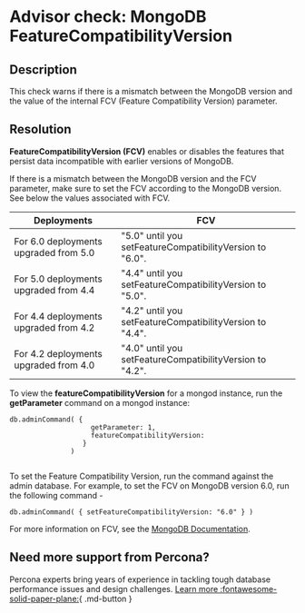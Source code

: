 # Advisor check: MongoDB FeatureCompatibilityVersion

## Description
This check warns if there is a mismatch between the MongoDB version and the value of the internal FCV (Feature Compatibility Version) parameter.

## Resolution

**FeatureCompatibilityVersion (FCV)** enables or disables the features that persist data incompatible with earlier versions of MongoDB.


If there is a mismatch between the MongoDB version and the FCV parameter, make sure to set the FCV according to the MongoDB version. 
See below the values associated with FCV.

|Deployments | FCV |
|--------------------------------------|---|
|For 6.0 deployments upgraded from 5.0 | "5.0" until you setFeatureCompatibilityVersion to "6.0". |
|For 5.0 deployments upgraded from 4.4 | "4.4" until you setFeatureCompatibilityVersion to "5.0". |
|For 4.4 deployments upgraded from 4.2 | "4.2" until you setFeatureCompatibilityVersion to "4.4". |
|For 4.2 deployments upgraded from 4.0 | "4.0" until you setFeatureCompatibilityVersion to "4.2". |


To view the **featureCompatibilityVersion** for a mongod instance, run the **getParameter** command on a mongod instance:

```
db.adminCommand( {
                    getParameter: 1,                    
                    featureCompatibilityVersion:     
                  }
               )
               
```
To set the Feature Compatibility Version, run the command against the admin database. 
For example, to set the FCV on MongoDB version 6.0, run the following command -
```
db.adminCommand( { setFeatureCompatibilityVersion: "6.0" } )
```

For more information on FCV, see the [MongoDB Documentation](https://www.mongodb.com/docs/manual/reference/command/setFeatureCompatibilityVersion/).

## Need more support from Percona?

Percona experts bring years of experience in tackling tough database performance issues and design challenges.
[Learn more :fontawesome-solid-paper-plane:](https://per.co.na/subscribe){ .md-button }

